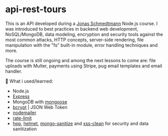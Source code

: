 # api-rest-tours

This is an API developed during a [Jonas Schmedtmann](https://twitter.com/jonasschmedtman) Node.js course. I was introduced to best practices in backend web development, NoSQL/MongoDB, data modeling, encryption and security tools against the most common attacks, HTTP concepts, server-side rendering, file manipulation with the "fs" built-in module, error handling techniques and more.

The course is still ongoing and among the next lessons to come are: file uploads with Multer, payments using Stripe, pug email templates and email handler.

🌱 What i used/learned:

 - Node.js
 - [Express](https://www.npmjs.com/package/express)
 - MongoDB with [mongoose](https://www.npmjs.com/package/mongoose)
 - [bcrypt](https://www.npmjs.com/package/bcryptjs) | JSON Web Token 
 - [nodemailer](https://www.npmjs.com/package/nodemailer)
 - [rate-limit](https://www.npmjs.com/package/express-rate-limit)
 - [hpp](https://www.npmjs.com/package/hpp), [helmet](https://www.npmjs.com/package/helmet), [mongo-sanitize](https://www.npmjs.com/package/express-mongo-sanitize) and [xss-clean](https://www.npmjs.com/package/xss-clean) for security and data sanitization
